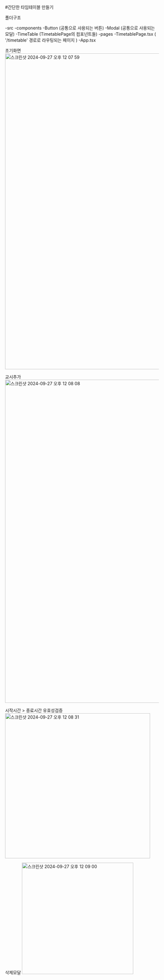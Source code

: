 #간단한 타임테이블 만들기

폴더구조

-src
 -components 
  -Button (공통으로 사용되는 버튼)
  -Modal (공통으로 사용되는 모달)
  -TimeTable (TimetablePage의 컴포넌트들)
 -pages
  -TimetablePage.tsx ( '/timetable' 경로로 라우팅되는 페이지 )
 -App.tsx

초기화면
<img width="1034" alt="스크린샷 2024-09-27 오후 12 07 59" src="https://github.com/user-attachments/assets/e5c0fe7b-561a-48bc-a529-0ec3e069e550">

교시추가
<img width="1058" alt="스크린샷 2024-09-27 오후 12 08 08" src="https://github.com/user-attachments/assets/a687ae0f-77ad-47b0-9cfc-2d6cb3bb0efa">

시작시간 > 종료시간 유효성검증
<img width="475" alt="스크린샷 2024-09-27 오후 12 08 31" src="https://github.com/user-attachments/assets/dad91331-43a7-4afc-9111-26167ce859bb">

삭제모달
<img width="365" alt="스크린샷 2024-09-27 오후 12 09 00" src="https://github.com/user-attachments/assets/b5d75de3-37d5-47bb-a510-b23bd46c8594">

